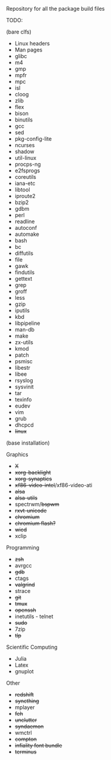 Repository for all the package build files

TODO: 

(bare clfs)

* Linux headers
* Man pages
* glibc
* m4
* gmp
* mpfr
* mpc
* isl
* cloog
* zlib
* flex
* bison
* binutils
* gcc
* sed
* pkg-config-lite
* ncurses
* shadow
* util-linux
* procps-ng
* e2fsprogs
* coreutils
* iana-etc
* libtool
* iproute2
* bzip2
* gdbm
* perl
* readline
* autoconf
* automake
* bash
* bc
* diffutils
* file
* gawk
* findutils
* gettext
* grep
* groff
* less
* gzip
* iputils
* kbd
* libpipeline
* man-db
* make
* zx-utils
* kmod
* patch
* psmisc
* libestr
* libee
* rsyslog
* sysvinit
* tar
* texinfo
* eudev
* vim
* grub
* dhcpcd
* ~~linux~~

(base installation)

Graphics

* ~~X~~
* ~~xorg-backlight~~
* ~~xorg-synaptics~~
* ~~xf86-video-intel~~/xf86-video-ati
* ~~alsa~~
* ~~alsa-utils~~
* spectrwm/~~bspwm~~
* ~~rxvt-unicode~~
* ~~chromium~~
* ~~chromium flash?~~
* ~~wicd~~
* xclip

Programming

* ~~zsh~~
* avrgcc
* ~~gdb~~
* ctags
* ~~valgrind~~
* strace
* ~~git~~
* ~~tmux~~
* ~~openssh~~
* inetutils - telnet
* ~~sudo~~
* 7zip
* ~~tlp~~

Scientific Computing

* Julia
* Latex
* gnuplot

Other

* ~~redshift~~
* ~~syncthing~~
* mplayer
* ~~feh~~
* ~~unclutter~~
* ~~syndaemon~~
* wmctrl
* ~~compton~~
* ~~infiality font bundle~~
* ~~terminus~~

